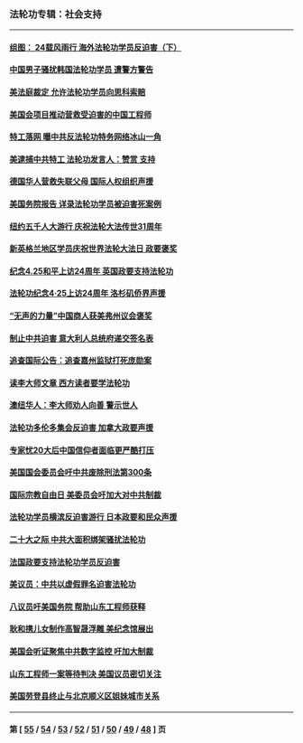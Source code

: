 ### 法轮功专辑：社会支持
---
#### [组图： 24载风雨行 海外法轮功学员反迫害（下）](../../pages/nf4386/n14030279.md?08010430) 
#### [中国男子骚扰韩国法轮功学员 遭警方警告](../../pages/nf4386/n14033245.md?08010430) 
#### [美法庭裁定 允许法轮功学员向思科索赔](../../pages/nf4386/n14030620.md?08010430) 
#### [美国会项目推动营救受迫害的中国工程师](../../pages/nf4386/n14019887.md?08010430) 
#### [特工落网 曝中共反法轮功特务网络冰山一角](../../pages/nf4386/n14006412.md?08010430) 
#### [美逮捕中共特工 法轮功发言人：赞赏 支持](../../pages/nf4386/n14005107.md?08010430) 
#### [德国华人营救失联父母 国际人权组织声援](../../pages/nf4386/n14002019.md?08010430) 
#### [美国务院报告 详录法轮功学员被迫害死案例](../../pages/nf4386/n13997752.md?08010430) 
#### [纽约五千人大游行 庆祝法轮大法传世31周年](../../pages/nf4386/n13995110.md?08010430) 
#### [新英格兰地区学员庆祝世界法轮大法日 政要褒奖](../../pages/nf4386/n13990800.md?08010430) 
#### [纪念4.25和平上访24周年 英国政要支持法轮功](../../pages/nf4386/n13984057.md?08010430) 
#### [法轮功纪念4·25上访24周年 洛杉矶侨界声援](../../pages/nf4386/n13978796.md?08010430) 
#### [“无声的力量”中国商人获美弗州议会褒奖](../../pages/nf4386/n13941208.md?08010430) 
#### [制止中共迫害 意大利人总统府递交签名表](../../pages/nf4386/n13933726.md?08010430) 
#### [追查国际公告：追查嘉州监狱打死庞勋案](../../pages/nf4386/n13933461.md?08010430) 
#### [读李大师文章 西方读者要学法轮功](../../pages/nf4386/n13925142.md?08010430) 
#### [澳纽华人：李大师劝人向善 警示世人](../../pages/nf4386/n13924146.md?08010430) 
#### [法轮功多伦多集会反迫害 加拿大政要声援](../../pages/nf4386/n13881303.md?08010430) 
#### [专家忧20大后中国信仰者面临更严酷打压](../../pages/nf4386/n13874993.md?08010430) 
#### [美国国会委员会吁中共废除刑法第300条](../../pages/nf4386/n13868121.md?08010430) 
#### [国际宗教自由日 美委员会吁加大对中共制裁](../../pages/nf4386/n13855021.md?08010430) 
#### [法轮功学员横滨反迫害游行 日本政要和民众声援](../../pages/nf4386/n13847132.md?08010430) 
#### [二十大之际 中共大面积绑架骚扰法轮功](../../pages/nf4386/n13846381.md?08010430) 
#### [法国政要支持法轮功学员反迫害](../../pages/nf4386/n13841970.md?08010430) 
#### [美议员：中共以虚假罪名迫害法轮功](../../pages/nf4386/n13841083.md?08010430) 
#### [八议员吁美国务院 帮助山东工程师获释](../../pages/nf4386/n13836379.md?08010430) 
#### [耿和携儿女制作高智晟浮雕 美纪念馆展出](../../pages/nf4386/n13829624.md?08010430) 
#### [美国会听证聚焦中共数字监控 吁加大制裁](../../pages/nf4386/n13825083.md?08010430) 
#### [山东工程师一案等待判决 美国议员密切关注](../../pages/nf4386/n13815065.md?08010430) 
#### [美国劳登县终止与北京顺义区姐妹城市关系](../../pages/nf4386/n13811030.md?08010430) 

---
#### 第 [ [55](./55.md?08010430) / [54](./54.md?08010430) / [53](./53.md?08010430) / [52](./52.md?08010430) / [51](./51.md?08010430) / [50](./50.md?08010430) / [49](./49.md?08010430) / [48](./48.md?08010430) ] 页
